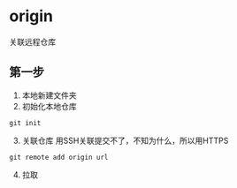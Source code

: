 # origin
关联远程仓库
## 第一步
1. 本地新建文件夹
2. 初始化本地仓库
```
git init
```
3. 关联仓库 用SSH关联提交不了，不知为什么，所以用HTTPS
```
git remote add origin url
```
4. 拉取
